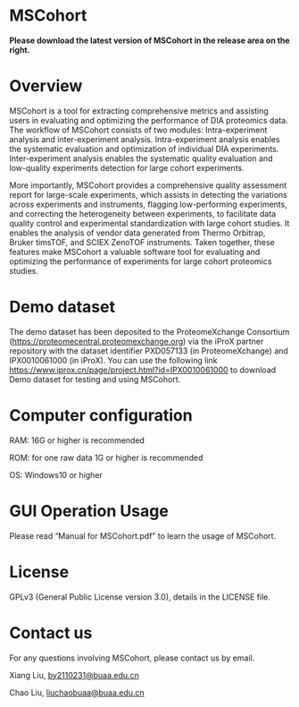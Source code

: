 # MSCohort
**Please download the latest version of MSCohort in the release area on the right.**

# Overview
MSCohort is a tool for extracting comprehensive metrics and assisting users in evaluating and optimizing the performance of DIA proteomics data. The workflow of MSCohort consists of two modules: Intra-experiment analysis and inter-experiment analysis. Intra-experiment analysis enables the systematic evaluation and optimization of individual DIA experiments. Inter-experiment analysis enables the systematic quality evaluation and low-quality experiments detection for large cohort experiments.

More importantly, MSCohort provides a comprehensive quality assessment report for large-scale experiments, which assists in detecting the variations across experiments and instruments, flagging low-performing experiments, and correcting the heterogeneity between experiments, to facilitate data quality control and experimental standardization with large cohort studies. It enables the analysis of vendor data generated from Thermo Orbitrap, Bruker timsTOF, and SCIEX ZenoTOF instruments. Taken together, these features make MSCohort a valuable software tool for evaluating and optimizing the performance of experiments for large cohort proteomics studies.

# Demo dataset
The demo dataset has been deposited to the ProteomeXchange Consortium (https://proteomecentral.proteomexchange.org) via the iProX partner repository with the dataset identifier PXD057133 (in ProteomeXchange) and IPX0010061000 (in iProX). You can use the following link https://www.iprox.cn/page/project.html?id=IPX0010061000 to download Demo dataset for testing and using MSCohort.

# Computer configuration
RAM: 16G or higher is recommended

ROM: for one raw data 1G or higher is recommended

OS: Windows10 or higher

# GUI Operation Usage
Please read “Manual for MSCohort.pdf” to learn the usage of MSCohort.

# License
GPLv3 (General Public License version 3.0), details in the LICENSE file.

# Contact us
For any questions involving MSCohort, please contact us by email.

Xiang Liu, by2110231@buaa.edu.cn

Chao Liu, liuchaobuaa@buaa.edu.cn
